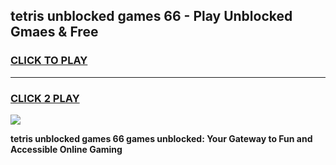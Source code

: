 
## tetris unblocked games 66 - Play Unblocked Gmaes & Free
<h3>
<a href="https://news.freeplayer.one?title=tetris_unblocked_games_66&ref=16F">CLICK TO PLAY</a></h3>
<hr>

<h3>
<a href="https://news.freeplayer.one?title=tetris_unblocked_games_66&ref=16F">CLICK 2 PLAY</a>
  
</h3>

<a href="https://news.freeplayer.one?title=tetris_unblocked_games_66&ref=16F/"><img src="https://clearcache.store/games.png"></a>


**tetris unblocked games 66 games unblocked: Your Gateway to Fun and Accessible Online Gaming**
